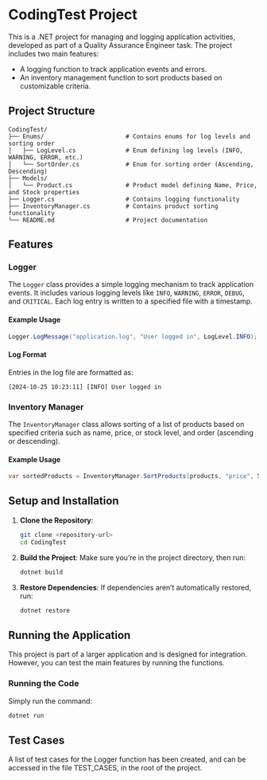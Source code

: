# CodingTest Project

This is a .NET project for managing and logging application activities, developed as part of a Quality Assurance Engineer task. The project includes two main features:
- A logging function to track application events and errors.
- An inventory management function to sort products based on customizable criteria.

## Project Structure

```plaintext
CodingTest/
├── Enums/                       # Contains enums for log levels and sorting order
│   ├── LogLevel.cs              # Enum defining log levels (INFO, WARNING, ERROR, etc.)
│   └── SortOrder.cs             # Enum for sorting order (Ascending, Descending)
├── Models/
│   └── Product.cs               # Product model defining Name, Price, and Stock properties
├── Logger.cs                    # Contains logging functionality
├── InventoryManager.cs          # Contains product sorting functionality
└── README.md                    # Project documentation
```

## Features

### Logger

The `Logger` class provides a simple logging mechanism to track application events. It includes various logging levels like `INFO`, `WARNING`, `ERROR`, `DEBUG`, and `CRITICAL`. Each log entry is written to a specified file with a timestamp.

#### Example Usage

```csharp
Logger.LogMessage("application.log", "User logged in", LogLevel.INFO);
```

#### Log Format

Entries in the log file are formatted as:
```plaintext
[2024-10-25 10:23:11] [INFO] User logged in
```

### Inventory Manager

The `InventoryManager` class allows sorting of a list of products based on specified criteria such as name, price, or stock level, and order (ascending or descending).

#### Example Usage

```csharp
var sortedProducts = InventoryManager.SortProducts(products, "price", SortOrder.Descending);
```

## Setup and Installation

1. **Clone the Repository**:
   ```bash
   git clone <repository-url>
   cd CodingTest
   ```
   
2. **Build the Project**:
   Make sure you’re in the project directory, then run:
   ```bash
   dotnet build
   ```
   
3. **Restore Dependencies**:
   If dependencies aren’t automatically restored, run:
   ```bash
   dotnet restore
   ```
   
## Running the Application

This project is part of a larger application and is designed for integration. However, you can test the main features by running the functions.

### Running the Code

Simply run the command:
```bash
dotnet run
```

## Test Cases

A list of test cases for the Logger function has been created, and can be accessed in the file TEST_CASES, in the root of the project.
